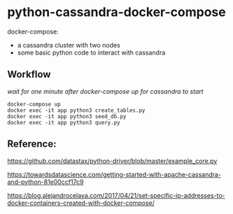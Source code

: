 # python-cassandra-docker-compose

docker-compose:
- a cassandra cluster with two nodes
- some basic python code to interact with cassandra


## Workflow

_wait for one minute after docker-compose up for cassandra to start_

```
docker-compose up
docker exec -it app python3 create_tables.py
docker exec -it app python3 seed_db.py
docker exec -it app python3 query.py
```


## Reference:
https://github.com/datastax/python-driver/blob/master/example_core.py

https://towardsdatascience.com/getting-started-with-apache-cassandra-and-python-81e00ccf17c9

https://blog.alejandrocelaya.com/2017/04/21/set-specific-ip-addresses-to-docker-containers-created-with-docker-compose/
